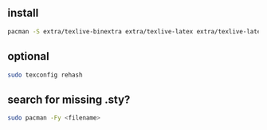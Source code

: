 install
--
```bash
pacman -S extra/texlive-binextra extra/texlive-latex extra/texlive-latexextra extra/texlive-plaingeneric texlive-fontsrecommended
```
optional
--
```bash
sudo texconfig rehash
```
search for missing .sty?
--
```bash
sudo pacman -Fy <filename>
```
